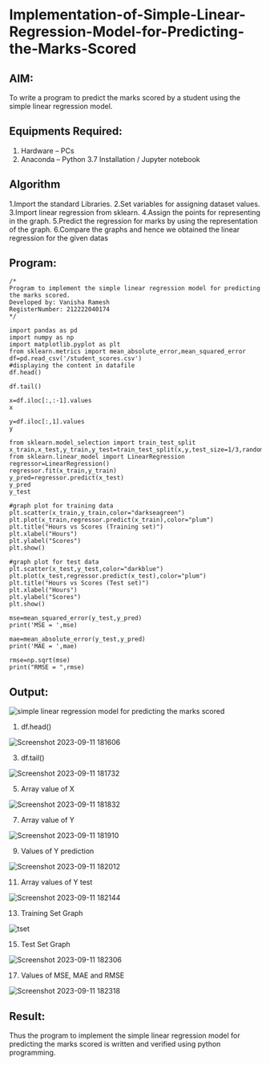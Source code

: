 # Implementation-of-Simple-Linear-Regression-Model-for-Predicting-the-Marks-Scored

## AIM:
To write a program to predict the marks scored by a student using the simple linear regression model.

## Equipments Required:
1. Hardware – PCs
2. Anaconda – Python 3.7 Installation / Jupyter notebook

## Algorithm
1.Import the standard Libraries.
2.Set variables for assigning dataset values.
3.Import linear regression from sklearn.
4.Assign the points for representing in the graph.
5.Predict the regression for marks by using the representation of the graph.
6.Compare the graphs and hence we obtained the linear regression for the given datas 

## Program:
```
/*
Program to implement the simple linear regression model for predicting the marks scored.
Developed by: Vanisha Ramesh
RegisterNumber: 212222040174 
*/
```
```
import pandas as pd
import numpy as np
import matplotlib.pyplot as plt
from sklearn.metrics import mean_absolute_error,mean_squared_error
df=pd.read_csv('/student_scores.csv')
#displaying the content in datafile
df.head()

df.tail()

x=df.iloc[:,:-1].values
x

y=df.iloc[:,1].values
y

from sklearn.model_selection import train_test_split
x_train,x_test,y_train,y_test=train_test_split(x,y,test_size=1/3,random_state=0)
from sklearn.linear_model import LinearRegression
regressor=LinearRegression()
regressor.fit(x_train,y_train)
y_pred=regressor.predict(x_test)
y_pred
y_test

#graph plot for training data
plt.scatter(x_train,y_train,color="darkseagreen")
plt.plot(x_train,regressor.predict(x_train),color="plum")
plt.title("Hours vs Scores (Training set)")
plt.xlabel("Hours")
plt.ylabel("Scores")
plt.show()

#graph plot for test data
plt.scatter(x_test,y_test,color="darkblue")
plt.plot(x_test,regressor.predict(x_test),color="plum")
plt.title("Hours vs Scores (Test set)")
plt.xlabel("Hours")
plt.ylabel("Scores")
plt.show()

mse=mean_squared_error(y_test,y_pred)
print('MSE = ',mse)

mae=mean_absolute_error(y_test,y_pred)
print('MAE = ',mae)

rmse=np.sqrt(mse)
print("RMSE = ",rmse)
```

## Output:
![simple linear regression model for predicting the marks scored](sam.png)
1. df.head()

![Screenshot 2023-09-11 181606](https://github.com/Vanisha0609/Implementation-of-Simple-Linear-Regression-Model-for-Predicting-the-Marks-Scored/assets/119104009/a4c0d11a-036b-43c6-aeb2-5fd4593e0fb2)


3. df.tail()
   
![Screenshot 2023-09-11 181732](https://github.com/Vanisha0609/Implementation-of-Simple-Linear-Regression-Model-for-Predicting-the-Marks-Scored/assets/119104009/6147004d-de59-446e-8e80-35a8ad942475)

5. Array value of X
   
![Screenshot 2023-09-11 181832](https://github.com/Vanisha0609/Implementation-of-Simple-Linear-Regression-Model-for-Predicting-the-Marks-Scored/assets/119104009/5f639995-8e0f-4ab7-a627-5b3831d86dd0)

7. Array value of Y
   
![Screenshot 2023-09-11 181910](https://github.com/Vanisha0609/Implementation-of-Simple-Linear-Regression-Model-for-Predicting-the-Marks-Scored/assets/119104009/6609818a-6e7c-4972-b5fe-fc2ff796871b)

9. Values of Y prediction
    
![Screenshot 2023-09-11 182012](https://github.com/Vanisha0609/Implementation-of-Simple-Linear-Regression-Model-for-Predicting-the-Marks-Scored/assets/119104009/c5ef8ec7-c6f0-488c-a38b-9fb79a036079)

11. Array values of Y test
    
![Screenshot 2023-09-11 182144](https://github.com/Vanisha0609/Implementation-of-Simple-Linear-Regression-Model-for-Predicting-the-Marks-Scored/assets/119104009/fa2feba3-ed59-48ad-867e-09cd949a2de2)

13. Training Set Graph
    
![tset](https://github.com/Vanisha0609/Implementation-of-Simple-Linear-Regression-Model-for-Predicting-the-Marks-Scored/assets/119104009/3fb136b9-7951-47af-89e0-71189af307cd)

15. Test Set Graph
    
![Screenshot 2023-09-11 182306](https://github.com/Vanisha0609/Implementation-of-Simple-Linear-Regression-Model-for-Predicting-the-Marks-Scored/assets/119104009/d3092d86-1297-41da-bd58-84808785404e)

17. Values of MSE, MAE and RMSE
    
![Screenshot 2023-09-11 182318](https://github.com/Vanisha0609/Implementation-of-Simple-Linear-Regression-Model-for-Predicting-the-Marks-Scored/assets/119104009/41f3f722-d0be-4613-8b3f-416bf7c81637)

## Result:
Thus the program to implement the simple linear regression model for predicting the marks scored is written and verified using python programming.
